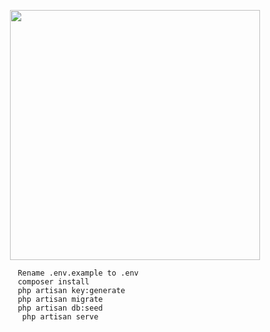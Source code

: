 <p align="center"><a href="https://laravel.com" target="_blank"><img src="https://raw.githubusercontent.com/laravel/art/master/logo-lockup/5%20SVG/2%20CMYK/1%20Full%20Color/laravel-logolockup-cmyk-red.svg" width="400"></a></p>

             Rename .env.example to .env
             composer install
             php artisan key:generate
             php artisan migrate
             php artisan db:seed
              php artisan serve
